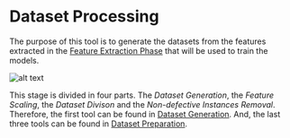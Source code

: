 # Dataset Processing

The purpose of this tool is to generate the datasets from the features extracted in the [Feature Extraction Phase](../feature-extraction/README.md) that will be used to train the models.

![alt text](../img/dataprocessing)

This stage is divided in four parts. The *Dataset Generation*, the *Feature Scaling*, the *Dataset Divison* and the *Non-defective Instances Removal*. Therefore, the first tool can be found in [Dataset Generation](dataset-generation/README.md). And, the last three tools can be found in [Dataset Preparation](dataset-preparation/README.md).
